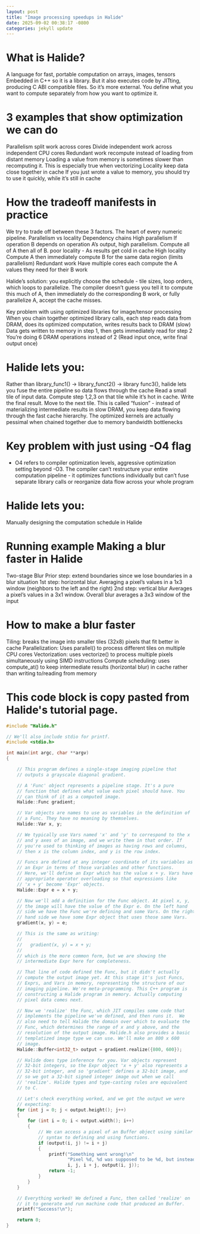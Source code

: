 ```yaml
---
layout: post
title: "Image processing speedups in Halide"
date: 2025-09-02 00:38:17 -0800
categories: jekyll update
---
```


# What is Halide? 
A language for fast, portable computation on arrays, images, tensors 
Embedded in C++ so it is a library. But it also executes code by JITting, producing C ABI compatible files. So it’s more external. You define what you want to compute separately from how you want to optimize it. 

# 3 examples that show optimization we can do 
Parallelism split work across cores 
Divide independent work across independent CPU cores 
Redundant work recompute instead of loading from distant memory 
Loading a value from memory is sometimes slower than recomputing it. 
This is especially true when vectorizing 
Locality keep data close together in cache 
If you just wrote a value to memory, you should try to use it quickly, while it’s still in cache 

# How the tradeoff manifests in practice 
We try to trade off between these 3 factors. The heart of every numeric pipeline. 
Parallelism vs locality 
Dependency chains 
High parallelism 
If operation B depends on operation A’s output, high parallelism.
Compute all of A then all of B. poor locality - As results get cold in cache 
High locality 
Compute A then immediately compute B for the same data region (limits parallelism) 
Redundant work 
Have multiple cores each compute the A values they need for their B work 

Halide’s solution: you explicitly choose the schedule - tile sizes, loop orders, which loops to parallelize. The compiler doesn’t guess you tell it to compute this much of A, then immediately do the corresponding B work, or fully parallelize A, accept the cache misses. 

Key problem with using optimized libraries for image/tensor processing 
When you chain together optimized library calls, each step reads data from DRAM, does its optimized computation, writes results back to DRAM (slow)
Data gets written to memory in step 1, then gets immediately read for step 2
You’re doing 6 DRAM operations instead of 2 (Read input once, write final output once) 

# Halide lets you:
Rather than library_func1() -> library_funct2() -> library func3(), halide lets you fuse the entire pipeline so data flows through the cache 
Read a small tile of input data. Compute step 1,2,3 on that tile while it’s hot in cache. Write the final result. Move to the next tile. This is called “fusion” -  instead of materializing intermediate results in slow DRAM, you keep data flowing through the fast cache hierarchy. The optimized kernels are actually pessimal when chained together due to memory bandwidth bottlenecks

# Key problem with just using -O4 flag 
- O4 refers to compiler optimization levels, aggressive optimization setting beyond -O3. 
The compiler can’t restructure your entire computation pipeline - it optimizes functions individually but can’t fuse separate library calls or reorganize data flow across your whole program 

# Halide lets you:
Manually designing the computation schedule in Halide 

# Running example Making a blur faster in Halide 
Two-stage Blur
Prior step: extend boundaries since we lose boundaries in a blur situation 
1st step: horizontal blur. 
Averaging a pixel’s values in a 1x3 window (neighbors to the left and the right) 
2nd step: vertical blur 
Averages a pixel’s values in a 3x1 window. 
Overall blur averages a 3x3 window of the input 

# How to make a blur faster 
Tiling: breaks the image into smaller tiles (32x8) pixels that fit better in cache 
Parallelization: Uses parallel() to process different tiles on multiple CPU cores
Vectorization: uses vectorize() to process multiple pixels simultaneously using SIMD instructions 
Compute scheduling: uses compute_at() to keep intermediate results (horizontal blur) in cache rather than writing to/reading from memory 


# This code block is copy pasted from Halide's tutorial page. 

```cpp
#include "Halide.h"

// We'll also include stdio for printf.
#include <stdio.h>

int main(int argc, char **argv)
{

    // This program defines a single-stage imaging pipeline that
    // outputs a grayscale diagonal gradient.

    // A 'Func' object represents a pipeline stage. It's a pure
    // function that defines what value each pixel should have. You
    // can think of it as a computed image.
    Halide::Func gradient;

    // Var objects are names to use as variables in the definition of
    // a Func. They have no meaning by themselves.
    Halide::Var x, y;

    // We typically use Vars named 'x' and 'y' to correspond to the x
    // and y axes of an image, and we write them in that order. If
    // you're used to thinking of images as having rows and columns,
    // then x is the column index, and y is the row index.

    // Funcs are defined at any integer coordinate of its variables as
    // an Expr in terms of those variables and other functions.
    // Here, we'll define an Expr which has the value x + y. Vars have
    // appropriate operator overloading so that expressions like
    // 'x + y' become 'Expr' objects.
    Halide::Expr e = x + y;

    // Now we'll add a definition for the Func object. At pixel x, y,
    // the image will have the value of the Expr e. On the left hand
    // side we have the Func we're defining and some Vars. On the right
    // hand side we have some Expr object that uses those same Vars.
    gradient(x, y) = e;

    // This is the same as writing:
    //
    //   gradient(x, y) = x + y;
    //
    // which is the more common form, but we are showing the
    // intermediate Expr here for completeness.

    // That line of code defined the Func, but it didn't actually
    // compute the output image yet. At this stage it's just Funcs,
    // Exprs, and Vars in memory, representing the structure of our
    // imaging pipeline. We're meta-programming. This C++ program is
    // constructing a Halide program in memory. Actually computing
    // pixel data comes next.

    // Now we 'realize' the Func, which JIT compiles some code that
    // implements the pipeline we've defined, and then runs it.  We
    // also need to tell Halide the domain over which to evaluate the
    // Func, which determines the range of x and y above, and the
    // resolution of the output image. Halide.h also provides a basic
    // templatized image type we can use. We'll make an 800 x 600
    // image.
    Halide::Buffer<int32_t> output = gradient.realize({800, 600});

    // Halide does type inference for you. Var objects represent
    // 32-bit integers, so the Expr object 'x + y' also represents a
    // 32-bit integer, and so 'gradient' defines a 32-bit image, and
    // so we got a 32-bit signed integer image out when we call
    // 'realize'. Halide types and type-casting rules are equivalent
    // to C.

    // Let's check everything worked, and we got the output we were
    // expecting:
    for (int j = 0; j < output.height(); j++)
    {
        for (int i = 0; i < output.width(); i++)
        {
            // We can access a pixel of an Buffer object using similar
            // syntax to defining and using functions.
            if (output(i, j) != i + j)
            {
                printf("Something went wrong!\n"
                       "Pixel %d, %d was supposed to be %d, but instead it's %d\n",
                       i, j, i + j, output(i, j));
                return -1;
            }
        }
    }

    // Everything worked! We defined a Func, then called 'realize' on
    // it to generate and run machine code that produced an Buffer.
    printf("Success!\n");

    return 0;
}
```
